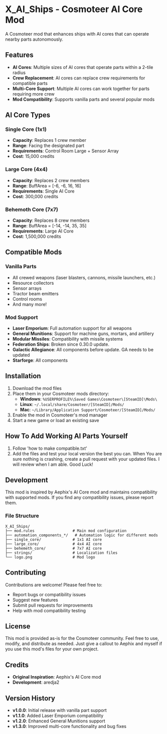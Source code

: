 # X_AI_Ships - Cosmoteer AI Core Mod

A Cosmoteer mod that enhances ships with AI cores that can operate nearby parts autonomously.

## Features

- **AI Cores**: Multiple sizes of AI cores that operate parts within a 2-tile radius
- **Crew Replacement**: AI cores can replace crew requirements for compatible parts
- **Multi-Core Support**: Multiple AI cores can work together for parts requiring more crew
- **Mod Compatibility**: Supports vanilla parts and several popular mods

## AI Core Types

### Single Core (1x1)
- **Capacity**: Replaces 1 crew member
- **Range**: Facing the designated part
- **Requirements**: Control Room Large + Sensor Array
- **Cost**: 15,000 credits

### Large Core (4x4)
- **Capacity**: Replaces 2 crew members
- **Range**: BuffArea = [-6, -6, 16, 16]
- **Requirements**: Single AI Core
- **Cost**: 300,000 credits

### Behemoth Core (7x7)
- **Capacity**: Replaces 8 crew members
- **Range**: BuffArea = [-14, -14, 35, 35]
- **Requirements**: Large AI Core
- **Cost**: 1,500,000 credits

## Compatible Mods

### Vanilla Parts
- All crewed weapons (laser blasters, cannons, missile launchers, etc.)
- Resource collectors
- Sensor arrays
- Tractor beam emitters
- Control rooms
- And many more!

### Mod Support
- **Laser Emporium**: Full automation support for all weapons
- **General Munitions**: Support for machine guns, mortars, and artillery
- **Modular Missiles**: Compatibility with missile systems
- **Federation Ships**: Broken since 0.30.0 update.
- **Galactic Allegiance**: All components before update. GA needs to be updated
- **Starforge**: All components

## Installation

1. Download the mod files
2. Place them in your Cosmoteer mods directory:
   - **Windows**: `%USERPROFILE%\Saved Games\Cosmoteer\[SteamID]\Mods\`
   - **Linux**: `~/.local/share/Cosmoteer/[SteamID]/Mods/`
   - **Mac**: `~/Library/Application Support/Cosmoteer/[SteamID]/Mods/`
3. Enable the mod in Cosmoteer's mod manager
4. Start a new game or load an existing save

## How To Add Working AI Parts Yourself
1. Follow 'how to make compatible.txt'
2. Add the files and test your local version the best you can. When You are sure nothing is crashing, create a pull request with your updated files. I will review when I am able. Good Luck!

## Development

This mod is inspired by Aephix's AI Core mod and maintains compatibility with supported mods. If you find any compatibility issues, please report them.

### File Structure
```
X_AI_Ships/
├── mod.rules                 # Main mod configuration
├── automation_components_*/   # Automation logic for different mods
├── single_core/              # 1x1 AI core
├── large_core/               # 4x4 AI core
├── behemeth_core/            # 7x7 AI core
├── strings/                  # Localization files
└── logo.png                  # Mod logo
```

## Contributing

Contributions are welcome! Please feel free to:
- Report bugs or compatibility issues
- Suggest new features
- Submit pull requests for improvements
- Help with mod compatibility testing

## License

This mod is provided as-is for the Cosmoteer community. Feel free to use, modify, and distribute as needed. Just give a callout to Aephix and myself if you use this mod's files for your own project.

## Credits

- **Original Inspiration**: Aephix's AI Core mod
- **Development**: aredja2

## Version History

- **v1.0.0**: Initial release with vanilla part support
- **v1.1.0**: Added Laser Emporium compatibility
- **v1.2.0**: Enhanced General Munitions support
- **v1.3.0**: Improved multi-core functionality and bug fixes 